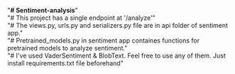 "**# Sentiment-analysis**"\
"# This project has a single endpoint at '/analyze'"\
"# The views.py, urls.py and serializers.py file are in api folder of sentiment app."\
"# Pretrained_models.py in sentiment app containes functions for pretrained models to analyze sentiment."\
"# I've used VaderSentiment & BlobText. Feel free to use any of them. Just install requirements.txt file beforehand"
